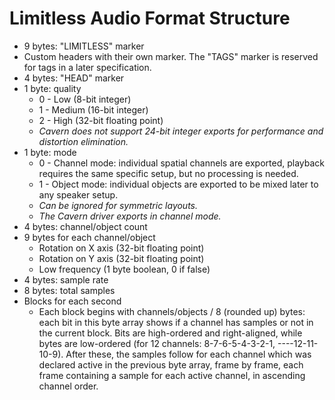 # Limitless Audio Format Structure
* 9 bytes: "LIMITLESS" marker
* Custom headers with their own marker. The "TAGS" marker is reserved for tags in a later specification.
* 4 bytes: "HEAD" marker
* 1 byte: quality
    * 0 - Low (8-bit integer)
    * 1 - Medium (16-bit integer)
    * 2 - High (32-bit floating point)
    * *Cavern does not support 24-bit integer exports for performance and distortion elimination.*
* 1 byte: mode
    * 0 - Channel mode: individual spatial channels are exported, playback requires the same specific setup, but no processing is needed.
    * 1 - Object mode: individual objects are exported to be mixed later to any speaker setup.
    * *Can be ignored for symmetric layouts.*
    * *The Cavern driver exports in channel mode.*
* 4 bytes: channel/object count
* 9 bytes for each channel/object
    * Rotation on X axis (32-bit floating point)
    * Rotation on Y axis (32-bit floating point)
    * Low frequency (1 byte boolean, 0 if false)
* 4 bytes: sample rate
* 8 bytes: total samples
* Blocks for each second
    * Each block begins with channels/objects / 8 (rounded up) bytes: each bit in this byte array shows if a channel has samples or not in the current block. Bits are high-ordered and right-aligned, while bytes are low-ordered (for 12 channels: 8-7-6-5-4-3-2-1, ----12-11-10-9). After these, the samples follow for each channel which was declared active in the previous byte array, frame by frame, each frame containing a sample for each active channel, in ascending channel order.